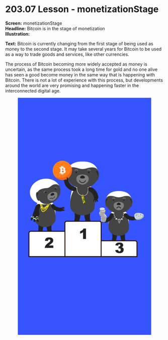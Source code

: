 # 203.07 Lesson - monetizationStage

**Screen:** monetizationStage\
**Headline:** Bitcoin is in the stage of monetization\
**Illustration:**

**Text:** Bitcoin is currently changing from the first stage of being used as money to the second stage. It may take several years for Bitcoin to be used as a way to trade goods and services, like other currencies.

The process of Bitcoin becoming more widely accepted as money is uncertain, as the same process took a long time for gold and no one alive has seen a good become money in the same way that is happening with Bitcoin. There is not a lot of experience with this process, but developments around the world are very promising and happening faster in the interconnected digital age.

<figure><img src="../.gitbook/assets/203-07.png" alt=""><figcaption></figcaption></figure>
